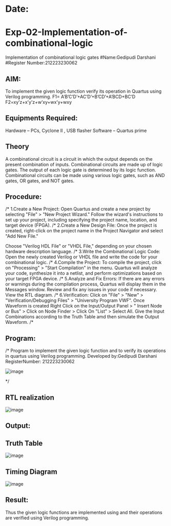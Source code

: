 # Date:
# Exp-02-Implementation-of-combinational-logic
Implementation of combinational logic gates
 #Name:Gedipudi Darshani
 #Register Number:212223230062
## AIM:
To implement the given logic function verify its operation in Quartus using Verilog programming.
 F1= A’B’C’D’+AC’D’+B’CD’+A’BCD+BC’D
F2=xy’z+x’y’z+w’xy+wx’y+wxy
 
 
 
## Equipments Required:
 Hardware – PCs, Cyclone II , USB flasher
 Software – Quartus prime


## Theory
 A combinational circuit is a circuit in which the output depends on the present
combination of inputs.
Combinational circuits are made up of logic gates. The output of each
logic gate is determined by its logic function. Combinational circuits can
be made using various logic gates, such as AND gates, OR gates, and
NOT gates.


## Procedure:
/*
1.Create a New Project:
Open Quartus and create a new project by selecting &quot;File&quot; &gt; &quot;New Project
Wizard.&quot;
Follow the wizard&#39;s instructions to set up your project, including
specifying the project name, location, and target device
(FPGA).
/*
2.Create a New Design File:
Once the project is created, right-click on the project name in the
Project Navigator and select &quot;Add New File.&quot;

Choose &quot;Verilog HDL File&quot; or &quot;VHDL File,&quot; depending on your
chosen hardware description language.
/*
3.Write the Combinational Logic Code:
Open the newly created Verilog or VHDL file and write the code for your
combinational logic.
/*
4.Compile the Project:
To compile the project, click on &quot;Processing&quot; &gt; &quot;Start Compilation&quot; in the
menu.
Quartus will analyze your code, synthesize it into a netlist, and
perform optimizations based on your target FPGA device.
/*
5.Analyze and Fix Errors:
If there are any errors or warnings during the compilation process,
Quartus will display them in the Messages window.
Review and fix any issues in your code if necessary.
View the RTL diagram.
/*
6.Verification:
Click on &quot;File&quot; &gt; &quot;New&quot; &gt; &quot;Verification/Debugging Files&quot; &gt; &quot;University Program
VWF&quot;.
Once Waveform is created Right Click on the Input/Output Panel &gt; &quot;
Insert Node or Bus&quot; &gt; Click on Node Finder &gt; Click On &quot;List&quot; &gt; Select All.
Give the Input Combinations according to the Truth Table amd then simulate the
Output Waveform.
/*
## Program:
/*
Program to implement the given logic function and to verify its operations in quartus using Verilog programming.
Developed by:Gedipudi Darshani 
RegisterNumber: 212223230062

![image](https://github.com/Gedipudidarshani/Experiment--02-Implementation-of-combinational-logic-/assets/139340574/390f670f-97bb-4ad8-9273-63afa501878e)

*/
## RTL realization
![image](https://github.com/Gedipudidarshani/Experiment--02-Implementation-of-combinational-logic-/assets/139340574/a788eebe-c7b4-4ffe-aa34-c768d385a6ca)

## Output:

## Truth Table
![image](https://github.com/Gedipudidarshani/Experiment--02-Implementation-of-combinational-logic-/assets/139340574/1a2a6d2f-f143-4d00-a229-900307e24855)

## Timing Diagram
![image](https://github.com/Gedipudidarshani/Experiment--02-Implementation-of-combinational-logic-/assets/139340574/5e81ab76-0ebb-4adb-bd9a-a6630504e281)

## Result:
Thus the given logic functions are implemented using  and their operations are verified using Verilog programming.
